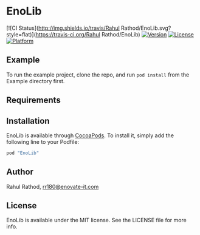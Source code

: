 # EnoLib

[![CI Status](http://img.shields.io/travis/Rahul Rathod/EnoLib.svg?style=flat)](https://travis-ci.org/Rahul Rathod/EnoLib)
[![Version](https://img.shields.io/cocoapods/v/EnoLib.svg?style=flat)](http://cocoapods.org/pods/EnoLib)
[![License](https://img.shields.io/cocoapods/l/EnoLib.svg?style=flat)](http://cocoapods.org/pods/EnoLib)
[![Platform](https://img.shields.io/cocoapods/p/EnoLib.svg?style=flat)](http://cocoapods.org/pods/EnoLib)

## Example

To run the example project, clone the repo, and run `pod install` from the Example directory first.

## Requirements

## Installation

EnoLib is available through [CocoaPods](http://cocoapods.org). To install
it, simply add the following line to your Podfile:

```ruby
pod "EnoLib"
```

## Author

Rahul Rathod, rr180@enovate-it.com

## License

EnoLib is available under the MIT license. See the LICENSE file for more info.
